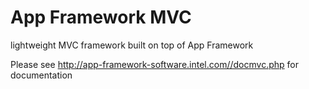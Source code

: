App Framework MVC
=====

lightweight MVC framework built on top of App Framework

Please see  http://app-framework-software.intel.com//docmvc.php for documentation